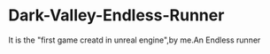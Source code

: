# Dark-Valley-Endless-Runner
 
It is the "first game creatd in unreal engine",by me.An Endless runner
